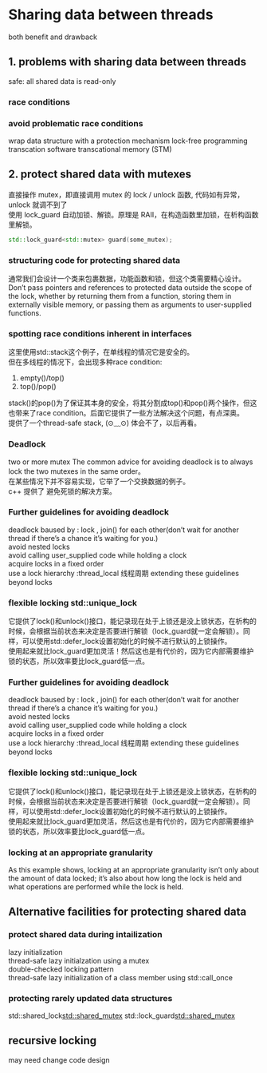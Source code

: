 # Sharing data between threads
both benefit and drawback  
## 1. problems with sharing data between threads  
safe: all shared data is read-only  
### race conditions  
### avoid problematic race conditions  
wrap data structure with a protection mechanism 
lock-free programming  
transcation  software transcational memory (STM)
## 2. protect shared data with mutexes  
直接操作 mutex，即直接调用 mutex 的 lock / unlock 函数, 代码如有异常，unlock 就调不到了  
使用 lock_guard 自动加锁、解锁。原理是 RAII，在构造函数里加锁，在析构函数里解锁。

```c++
std::lock_guard<std::mutex> guard(some_mutex);
```
### structuring code for protecting shared data
通常我们会设计一个类来包裹数据，功能函数和锁，但这个类需要精心设计。
Don’t pass pointers and references to protected data outside the scope of the lock, whether by
returning them from a function, storing them in externally visible memory, or passing them as
arguments to user-supplied functions.
### spotting race conditions inherent in interfaces
这里使用std::stack这个例子，在单线程的情况它是安全的。  
但在多线程的情况下，会出现多种race condition:  
1. empty()/top()  
2. top()/pop()  

stack()的pop()为了保证其本身的安全，将其分割成top()和pop()两个操作，但这也带来了race condition。后面它提供了一些方法解决这个问题，有点深奥。  
提供了一个thread-safe stack, (⊙﹏⊙) 体会不了，以后再看。

### Deadlock
two or more mutex
The common advice for avoiding deadlock is to always lock the two mutexes in the same order。  
在某些情况下并不容易实现，它举了一个交换数据的例子。  
c++ 提供了 避免死锁的解决方案。  
### Further guidelines for avoiding deadlock  
deadlock baused by : lock , join() for each other(don’t
wait for another thread if there’s a chance it’s waiting for you.)  
avoid nested locks  
avoid calling user_supplied code while holding  a clock  
acquire locks in a fixed order  
use a lock hierarchy :thread_local 线程周期
extending these guidelines beyond locks
###  flexible locking std::unique_lock  
它提供了lock()和unlock()接口，能记录现在处于上锁还是没上锁状态，在析构的时候，会根据当前状态来决定是否要进行解锁（lock_guard就一定会解锁）。同样，可以使用std::defer_lock设置初始化的时候不进行默认的上锁操作。  
使用起来就比lock_guard更加灵活！然后这也是有代价的，因为它内部需要维护锁的状态，所以效率要比lock_guard低一点。  
### Further guidelines for avoiding deadlock  
deadlock baused by : lock , join() for each other(don’t
wait for another thread if there’s a chance it’s waiting for you.)  
avoid nested locks  
avoid calling user_supplied code while holding  a clock  
acquire locks in a fixed order  
use a lock hierarchy :thread_local 线程周期
extending these guidelines beyond locks
###  flexible locking std::unique_lock  
它提供了lock()和unlock()接口，能记录现在处于上锁还是没上锁状态，在析构的时候，会根据当前状态来决定是否要进行解锁（lock_guard就一定会解锁）。同样，可以使用std::defer_lock设置初始化的时候不进行默认的上锁操作。  
使用起来就比lock_guard更加灵活，然后这也是有代价的，因为它内部需要维护锁的状态，所以效率要比lock_guard低一点。  
### locking at an appropriate granularity    
As this example shows, locking at an appropriate granularity isn’t only about the
amount of data locked; it’s also about how long the lock is held and what operations
are performed while the lock is held.  
## Alternative facilities for protecting shared data
### protect shared data during intailization
lazy initialization  
thread-safe lazy initialzation using a mutex  
double-checked locking pattern  
thread-safe lazy initialization of a class member using std::call_once
### protecting rarely updated data structures  
std::shared_lock<std::shared_mutex>
std::lock_guard<std::shared_mutex>
## recursive locking  
may need change code design  





